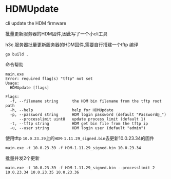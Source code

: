 # HDMUpdate
cli update the HDM firmware

批量更新服务器的HDM固件,因此写了一个小cli工具

h3c 服务器批量更新服务器的HDM固件,需要自行搭建一个tftp
编译
```
go build .
```
命令帮助
```
main.exe
Error: required flag(s) "tftp" not set
Usage:
  HDMUpdate [flags]

Flags:
  -f, --filename string      the HDM bin filename from the tftp root path
  -h, --help                 help for HDMUpdate
  -p, --password string      HDM login password (default "Password@_")
      --processlimit uint8   update process limit (default 1)
  -t, --tftp string          HDM get bin file from the tftp ip
  -u, --user string          HDM login user (default "admin")
```
使用tftp `10.0.23.39`上的`HDM-1.11.29_signed.bin`去更新10.0.23.34的固件
```
main.exe -t 10.0.23.39 -f HDM-1.11.29_signed.bin 10.0.23.34
```
批量并发2个更新
```
main.exe -t 10.0.23.39 -f HDM-1.11.29_signed.bin --processlimit 2 10.0.23.34 10.0.23.35 10.0.23.36
```
